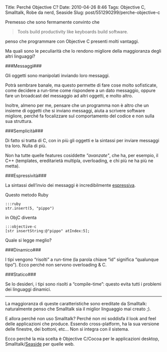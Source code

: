Title: Perché Objective C?
Date: 2010-04-26 8:46
Tags: Objective C, Smalltalk, Robe da nerd, Seaside
Slug: post/551290299/perche-objective-c

Premesso che sono fermamente convinto che
>Tools build productivity like keyboards build software.

penso che programmare con Objective C presenti molti vantaggi.

Ma quali sono le peculiarità che lo rendono migliore della maggioranza degli altri linguaggi?

###Messaggi###

Gli oggetti sono manipolati inviando loro messaggi.

Potrà sembrare banale, ma questo permette di fare cose molto sofisticate, come decidere a run-time come rispondere a un dato messaggio, oppure fare un broadcast del messaggio ad altri oggetti, e molto altro.

Inoltre, almeno per me, pensare che un programma non è altro che un insieme di oggetti che si inviano messaggi, aiuta a scrivere software migliore, perché fa focalizzare sul comportamento del codice e non sulla sua struttura.

###Semplicità###

Di fatto si tratta di C, con in più gli oggetti e la sintassi per inviare messaggi tra loro. Nulla di più.

Non ha tutte quelle features cosiddette *"avanzate"*, che ha, per esempio, il C++ (templates, ereditarietà multipla, overloading, e chi più ne ha più ne metta). 

###Espressività###

La sintassi dell’invio dei messaggi è incredibilmente [espressiva][asserzioni]. 

[asserzioni]: http://riccardo.marotti.name/post/540519014/asserzioni-in-objective-c/

Questo metodo Ruby
    
    :::ruby
    str.insert(5, "pippo")

in ObjC diventa

    :::objective-c
    [str insertString:@"pippo" atIndex:5];

Quale si legge meglio?

###Dinamico###

I tipi vengono “risolti” a run-time (la parola chiave “id” significa “qualunque tipo”). Ecco perché non servono overloading & C.

###Statico###

Se lo desideri, i tipi sono risolti a “compile-time”: questo evita tutti i problemi dei linguaggi dinamici.

____

La maggioranza di queste caratteristiche sono ereditate da Smalltalk: naturalmente penso che Smalltalk sia il miglior linguaggio mai creato ;).

E allora perché non uso Smalltalk? Perché non mi soddisfa il look and feel delle applicazioni che produce. Essendo cross-platform, ha la sua versione delle finestre, dei bottoni, etc… Non si integra con il sistema.

Ecco perché la mia scelta è Objective C/Cocoa per le applicazioni desktop, Smalltalk/[Seaside][] per quelle web.

[Seaside]: http://www.seaside.st/

